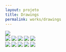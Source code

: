 ```yaml
---
layout: projeto
title: Drawings
permalink: works/drawings
---
```


<section>
	<article class="s1_0 s2_0 s3_0 s4_1"></article>
	<article class="s1_2 s2_6 s3_12 s4_11">
		<img src="/img/trabalhos/desenhos/desenhos-5.png">
	</article>
	<article class="s1_0 s2_0 s3_0 s4_0"></article>
	<article class="s1_0 s2_0 s3_0 s4_1"></article>
	<article class="s1_2 s2_3 s3_6 s4_5">
		<img src="/img/trabalhos/desenhos/desenhos-1.jpg">
		<img src="/img/trabalhos/desenhos/desenhos-2.jpg">
		<img src="/img/trabalhos/desenhos/desenhos-3.jpg">
		<img src="/img/trabalhos/desenhos/desenhos-4.jpg">
		<img src="/img/trabalhos/desenhos/desenhos-6.jpg">
	</article>
	<article class="s1_0 s2_0 s3_0 s4_1"></article>
	<article class="s1_2 s2_3 s3_6 s4_5">
		<img src="/img/trabalhos/desenhos/desenhos-7.jpg">
		<img src="/img/trabalhos/desenhos/desenhos-8.jpg">
		<img src="/img/trabalhos/desenhos/desenhos-9.png">
		<img src="/img/trabalhos/desenhos/desenhos-11.jpg">
		<img src="/img/trabalhos/desenhos/desenhos-12.jpg">
	</article>
</section>
